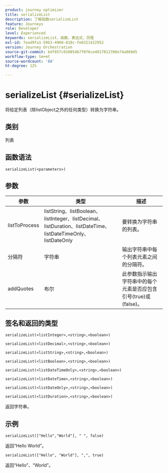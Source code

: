 ```yaml
---
product: journey optimizer
title: serializeList
description: 了解函数serializeList
feature: Journeys
role: Developer
level: Experienced
keywords: serializeList，函数，表达式，历程
exl-id: 7ead9fa1-59b3-4960-818c-fe6321422952
version: Journey Orchestration
source-git-commit: bdf857c010854b7f0f6ce4817012398e74a068d5
workflow-type: tm+mt
source-wordcount: '88'
ht-degree: 12%

---
```


# serializeList {#serializeList}

将给定列表（除listObject之外的任何类型）转换为字符串。

## 类别

列表

## 函数语法

`serializeList(<parameters>)`

## 参数

| 参数 | 类型 | 描述 |
|-----------|------------------|------------------|
| listToProcess | listString、listBoolean、listInteger、listDecimal、listDuration、listDateTime、listDateTimeOnly、listDateOnly | 要转换为字符串的列表。 |
| 分隔符 | 字符串 | 输出字符串中每个列表元素之间的分隔符。 |
| addQuotes | 布尔 | 此参数指示输出字符串中的每个元素是否应包含引号(true)或(false)。 |

## 签名和返回的类型

`serializeList(<listInteger>,<string>,<boolean>)`

`serializeList(<listDecimal>,<string>,<boolean>)`

`serializeList(<listString>,<string>,<boolean>)`

`serializeList(<listBoolean>,<string>,<boolean>)`

`serializeList(<listDateTimeOnly>,<string>,<boolean>)`

`serializeList(<listDateTime>,<string>,<boolean>)`

`serializeList(<listDateOnly>,<string>,<boolean>)`

`serializeList(<listDuration>,<string>,<boolean>)`

返回字符串。

## 示例

`serializeList(["Hello","World"], " ", false)`

返回“Hello World”。

`serializeList(["Hello", "World"], ",", true)`

返回“Hello”、“World”。
